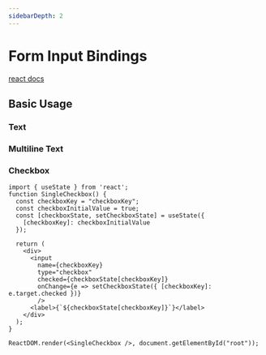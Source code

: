 ```yaml
---
sidebarDepth: 2
---
```


# Form Input Bindings
[react docs](https://reactjs.org/docs/forms.html)

## Basic Usage

### Text

### Multiline Text

### Checkbox

```JSX
import { useState } from 'react';
function SingleCheckbox() {
  const checkboxKey = "checkboxKey";
  const checkboxInitialValue = true;
  const [checkboxState, setCheckboxState] = useState({
    [checkboxKey]: checkboxInitialValue
  });

  return (
    <div>
      <input
        name={checkboxKey}
        type="checkbox"
        checked={checkboxState[checkboxKey]}
        onChange={e => setCheckboxState({ [checkboxKey]: e.target.checked })}
        />
      <label>{`${checkboxState[checkboxKey]}`}</label>
    </div>
  );
}

ReactDOM.render(<SingleCheckbox />, document.getElementById("root"));
```